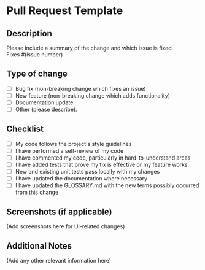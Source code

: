 <!-- 
IMPORTANT: Please update the PR title to be descriptive of your changes.
Default title "Pull Request Template" is just a placeholder.
Example: "[Feature] Add user login functionality"
-->

# Pull Request Template

## Description

Please include a summary of the change and which issue is fixed.\
Fixes #(issue number)

## Type of change

-   [ ] Bug fix (non-breaking change which fixes an issue)
-   [ ] New feature (non-breaking change which adds functionality)
-   [ ] Documentation update
-   [ ] Other (please describe):

## Checklist

-   [ ] My code follows the project's style guidelines
-   [ ] I have performed a self-review of my code
-   [ ] I have commented my code, particularly in hard-to-understand
    areas
-   [ ] I have added tests that prove my fix is effective or my feature
    works
-   [ ] New and existing unit tests pass locally with my changes
-   [ ] I have updated the documentation where necessary
-   [ ] I have updated the GLOSSARY.md with the new terms possibly occurred from this change

## Screenshots (if applicable)

(Add screenshots here for UI-related changes)

## Additional Notes

(Add any other relevant information here)

